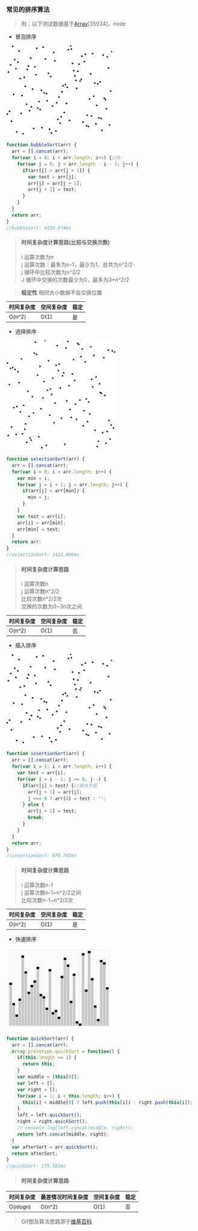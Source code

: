 ### 常见的排序算法
> 附：以下测试数据基于[Array](../static/js/sort_exp_arr.js)[35934]、node
* 冒泡排序

![](../static/img/Bubble_sort_animation.gif)
```javascript
function bubbleSort(arr) {
  arr = [].concat(arr);
  for(var i = 0; i < arr.length; i++) {//0-
    for(var j = 0; j < arr.length - i - 1; j++) {
      if(arr[j] > arr[j + 1]) {
        var test = arr[j];
        arr[j] = arr[j + 1];
        arr[j + 1] = test;
      }
    }
  }
  return arr;
}
//bubbleSort: 4159.974ms
```
> #### 时间复杂度计算思路(比较与交换次数)
> i 运算次数为n  </br>
> j 运算次数：最多为n-1，最少为1，总共为n^2/2  </br>
> j 循环中比较次数为n^2/2  </br>
> J 循环中交换的次数最少为0，最多为3*n^2/2

> **稳定性** 相同大小数据不会交换位置

|时间复杂度|空间复杂度|稳定|
|---|---|---|
|O(n^2)|O(1)|是|
* 选择排序

![](../static/img/Selection_sort_animation.gif)
```javascript
function selectionSort(arr) {
  arr = [].concat(arr);
  for(var i = 0; i < arr.length; i++) {
    var min = i;
    for(var j = i + 1; j < arr.length; j++) {
      if(arr[j] < arr[min]) {
        min = j;
      }
    }
    var test = arr[i];
    arr[i] = arr[min];
    arr[min] = test;
  }
  return arr;
}
//selectionSort: 1422.006ms
```
> #### 时间复杂度计算思路
> i 运算次数n  </br>
> j 运算次数n^2/2  </br>
> 比较次数n*2/2次 </br>
> 交换的次数为0~3n次之间

|时间复杂度|空间复杂度|稳定|
|---|---|---|
|O(n^2)|O(1)|否|
* 插入排序

![](../static/img/Insertion_sort_animation.gif)
```javascript
function insertionSort(arr) {
  arr = [].concat(arr);
  for(var i = 1; i < arr.length; i++) {
    var test = arr[i];
    for(var j = i - 1; j >= 0; j--) {
      if(arr[j] > test) {//前大于后
        arr[j + 1] = arr[j];
        j === 0 ? arr[0] = test : '';
      } else {
        arr[j + 1] = test;
        break;
      }
    }
  }
  return arr;
}
//insertionSort: 978.745ms
```
> #### 时间复杂度计算思路
> i 运算次数n-1  </br>
> j 运算次数n-1~n^2/2之间  </br>
> 比较次数n-1~n*2/2次  </br>

|时间复杂度|空间复杂度|稳定|
|---|---|---|
|O(n^2)|O(1)|是|
* 快速排序

![](../static/img/Sorting_quicksort_anim.gif)
```javascript
function quickSort(arr) {
  arr = [].concat(arr);
  Array.prototype.quickSort = function() {
    if(this.length <= 1) {
      return this;
    }
    var middle = [this[0]];
    var left = [];
    var right = [];
    for(var i = 1; i < this.length; i++) {
      this[i] < middle[0] ? left.push(this[i]) : right.push(this[i]);
    }
    left = left.quickSort();
    right = right.quickSort();
    // console.log(left.concat(middle, right));
    return left.concat(middle, right);
  }
  var afterSort = arr.quickSort();
  return afterSort;
}
//quickSort: 175.581ms
```
> #### 时间复杂度计算思路

|时间复杂度|最差情况时间复杂度|空间复杂度|稳定|
|---|---|---|---|
|O(nlogn)|O(n^2)|O(1)|否|
> Gif图及算法思路源于[维基百科](https://zh.wikipedia.org/wiki/%E6%8E%92%E5%BA%8F%E7%AE%97%E6%B3%95)